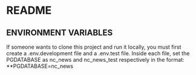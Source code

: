 # README

## ENVIRONMENT VARIABLES

If someone wants to clone this project and run it locally, you must first create a .env.development file and a .env.test file. Inside each file, set the PGDATABASE as nc_news and nc_news_test respectively in the format: \*\*PGDATABASE=nc_news
